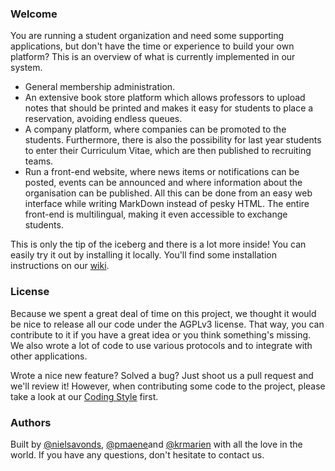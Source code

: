 ### Welcome
You are running a student organization and need some supporting applications, but don't have the time or experience to build your own platform? This is an overview of what is currently implemented in our system.

* General membership administration.
* An extensive book store platform which allows professors to upload notes that should be printed and makes it easy for students to place a reservation, avoiding endless queues.
* A company platform, where companies can be promoted to the students. Furthermore, there is also the possibility for last year students to enter their Curriculum Vitae, which are then published to recruiting teams.
* Run a front-end website, where news items or notifications can be posted, events can be announced and where information about the organisation can be published. All this can be done from an easy web interface while writing MarkDown instead of pesky HTML. The entire front-end is multilingual, making it even accessible to exchange students.

This is only the tip of the iceberg and there is a lot more inside! You can easily try it out by installing it locally. You'll find some installation instructions on our [wiki](https://github.com/LitusProject/Litus/wiki).

### License
Because we spent a great deal of time on this project, we thought it would be nice to release all our code under the AGPLv3 license. That way, you can contribute to it if you have a great idea or you think something's missing. We also wrote a lot of code to use various protocols and to integrate with other applications.

Wrote a nice new feature? Solved a bug? Just shoot us a pull request and we'll review it! However, when contributing some code to the project, please take a look at our [Coding Style](https://github.com/LitusProject/Litus/wiki/Style) first.

### Authors
Built by [@nielsavonds](https://github.com/nielsavonds), [@pmaene](https://github.com/pmaene)and [@krmarien](https://github.com/krmarien) with all the love in the world. If you have any questions, don't hesitate to contact us.
